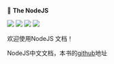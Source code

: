 :whale:   **The NodeJS**

[![](https://img.shields.io/github/issues/jaywcjlove/hotkeys.svg)](https://github.com/0532/nodejs/issues) [![](https://img.shields.io/github/forks/jaywcjlove/hotkeys.svg)](https://github.com/0532/nodejs/network) [![](https://img.shields.io/github/stars/jaywcjlove/hotkeys.svg)](https://github.com/0532/nodejs/stargazers) [![](https://img.shields.io/github/release/jaywcjlove/hotkeys.svg)](https://github.com/0532/nodejs/releases)

欢迎使用NodeJS 文档！

NodeJS中文文档，本书的[github](https://github.com/0532/nodejs)地址
